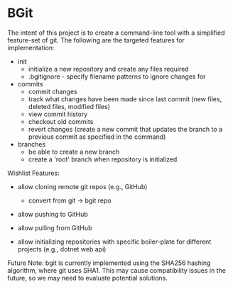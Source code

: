# BGit

The intent of this project is to create a command-line tool with a simplified feature-set of git. The following are the targeted features for implementation:
- init
    - initialize a new repository and create any files required
    - .bgitignore - specify filename patterns to ignore changes for
- commits
    - commit changes
    - track what changes have been made since last commit (new files, deleted files, modified files)
    - view commit history
    - checkout old commits
    - revert changes (create a new commit that updates the branch to a previous commit as specified in the command)
- branches
    - be able to create a new branch
    - create a 'root' branch when repository is initialized


Wishlist Features:
- allow cloning remote git repos (e.g., GitHub)
    - convert from git -> bgit repo
- allow pushing to GitHub
- allow pulling from GitHub

- allow initializing repositories with specific boiler-plate for different projects (e.g., dotnet web api)

Future Note: bgit is currently implemented using the SHA256 hashing algorithm, where git uses SHA1. This may cause compatibility issues in the future, so we may need to evaluate potential solutions.
